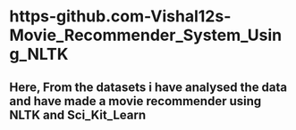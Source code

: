 # https-github.com-Vishal12s-Movie_Recommender_System_Using_NLTK
## Here, From the datasets i have analysed the data and have made a movie recommender using NLTK and Sci_Kit_Learn
